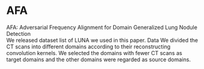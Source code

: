 # AFA
AFA: Adversarial Frequency Alignment for Domain Generalized Lung Nodule Detection                                                                                                    
We released dataset list of LUNA we used in this paper.
Data
  We divided the CT scans into different domains according to their reconstructing convolution kernels. We selected the domains with fewer CT scans as target domains and the other domains were regarded as source domains. 
